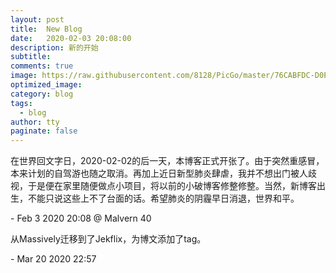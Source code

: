 ```yaml
---
layout: post
title:  New Blog
date:   2020-02-03 20:08:00
description: 新的开始
subtitle:
comments: true
image: https://raw.githubusercontent.com/8128/PicGo/master/76CABFDC-D0E3-410E-B606-0C822BBEBE06_1_105_c.jpeg
optimized_image:
category: blog
tags:
  - blog
author: tty
paginate: false
---
```


在世界回文字日，2020-02-02的后一天，本博客正式开张了。由于突然重感冒，本来计划的自驾游也随之取消。再加上近日新型肺炎肆虐，我并不想出门被人歧视，于是便在家里随便做点小项目，将以前的小破博客修整修整。当然，新博客出生，不能只说这些上不了台面的话。希望肺炎的阴霾早日消退，世界和平。

\- Feb 3 2020 20:08 @ Malvern 40



从Massively迁移到了Jekflix，为博文添加了tag。

\- Mar 20 2020 22:57
